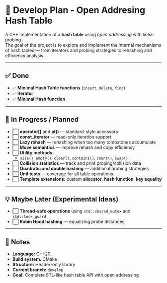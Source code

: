 # 🧠 Develop Plan - Open Addresing Hash Table

A C++ implementation of a **hash table** using *open addressing* with linear probing.  
The goal of the project is to explore and implement the internal mechanisms of hash tables — from iterators and probing strategies to rehashing and efficiency analysis.

---

## ✅ Done
- ✅ **Minimal Hash Table functions** (`insert`, `delete`, `find`)
- ✅ **Iterator**
- ✅ **Minimal Hash function**

---

## 🚧 In Progress / Planned

- ⬜ **operator[]** and **at()** — standard-style accessors  
- ⬜ **const_iterator** — read-only iteration support  
- ⬜ **Lazy rehash** — rehashing when too many tombstones accumulate  
- ⬜ **Move semantics** — improve rehash and copy efficiency  
- ⬜ **Utility methods:**  
  - `size()`, `empty()`, `clear()`, `contains()`, `count()`, `swap()`  
- ⬜ **Collision statistics** — track and print probing/collision data  
- ⬜ **Quadratic and double hashing** — additional probing strategies  
- ⬜ **Unit tests** — coverage for all table operations  
- ⬜ **Template extensions:** custom **allocator**, **hash function**, **key equality**

---

## 💡 Maybe Later (Experimental Ideas)

- ⬜ **Thread-safe operations** using `std::shared_mutex` and `std::lock_guard`  
- ⬜ **Robin Hood hashing** — equalizing probe distances  

---

## 🧩 Notes

- **Language:** C++20  
- **Build system:** CMake 
- **Structure:** Header-only library  
- **Current branch:** `develop`  
- **Goal:** Complete STL-like hash table API with open addressing  
